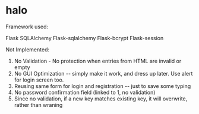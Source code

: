 
# halo
Framework used:

Flask
SQLAlchemy
Flask-sqlalchemy
Flask-bcrypt
Flask-session

Not Implemented:
1. No Validation - No protection when entries from HTML are invalid or empty
2. No GUI Optimization -- simply make it work, and dress up later.  Use alert for login screen too.
3. Reusing same form for login and registration -- just to save some typing 
4. No password confirmation field (linked to 1, no validation)
5. Since no validation, if a new key matches existing key, it will overwrite, rather than wraning

